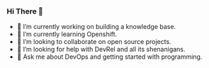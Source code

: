 ### Hi There 👋


- 🔭 I’m currently working on building a knowledge base.
- 🌱 I’m currently learning Openshift.
- 👯 I’m looking to collaborate on open source projects.
- 🤔 I’m looking for help with DevRel and all its shenanigans. 
- 💬 Ask me about DevOps and getting started with programming.

